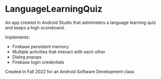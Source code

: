 # LanguageLearningQuiz
An app created in Android Studio that administers a language learning quiz and keeps a high scoreboard. 

Implements:
- Firebase persistent memory
- Multiple activities that interact with each other
- Dialog popups
- Firebase login credentials

Created in Fall 2022 for an Android Software Development class
